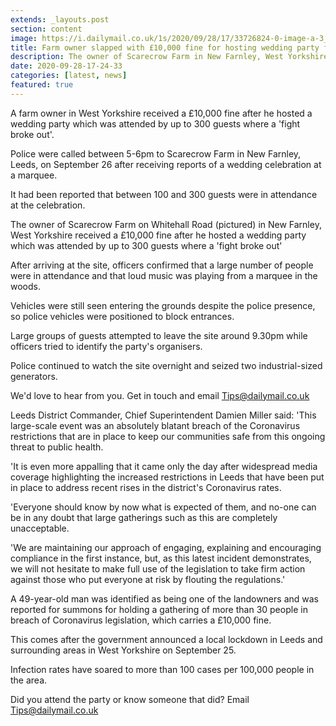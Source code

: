 ```yaml
---
extends: _layouts.post
section: content
image: https://i.dailymail.co.uk/1s/2020/09/28/17/33726824-0-image-a-3_1601310109591.jpg 
title: Farm owner slapped with £10,000 fine for hosting wedding party for up to 300 GUESTS 
description: The owner of Scarecrow Farm in New Farnley, West Yorkshire received a £10,000 fine after he hosted a wedding party which was attended by up to 300 guests where a fight broke out. 
date: 2020-09-28-17-24-33 
categories: [latest, news] 
featured: true 
--- 
```

A farm owner in West Yorkshire received a £10,000 fine after he hosted a wedding party which was attended by up to 300 guests where a 'fight broke out'.

Police were called between 5-6pm to Scarecrow Farm in New Farnley, Leeds, on September 26 after receiving reports of a wedding celebration at a marquee.

It had been reported that between 100 and 300 guests were in attendance at the celebration.

The owner of Scarecrow Farm on Whitehall Road (pictured) in New Farnley, West Yorkshire received a £10,000 fine after he hosted a wedding party which was attended by up to 300 guests where a 'fight broke out'

After arriving at the site, officers confirmed that a large number of people were in attendance and that loud music was playing from a marquee in the woods.

Vehicles were still seen entering the grounds despite the police presence, so police vehicles were positioned to block entrances.

Large groups of guests attempted to leave the site around 9.30pm while officers tried to identify the party's organisers.

Police continued to watch the site overnight and seized two industrial-sized generators.

We'd love to hear from you. Get in touch and email Tips@dailymail.co.uk 

Leeds District Commander, Chief Superintendent Damien Miller said: 'This large-scale event was an absolutely blatant breach of the Coronavirus restrictions that are in place to keep our communities safe from this ongoing threat to public health.

'It is even more appalling that it came only the day after widespread media coverage highlighting the increased restrictions in Leeds that have been put in place to address recent rises in the district's Coronavirus rates.

'Everyone should know by now what is expected of them, and no-one can be in any doubt that large gatherings such as this are completely unacceptable.

'We are maintaining our approach of engaging, explaining and encouraging compliance in the first instance, but, as this latest incident demonstrates, we will not hesitate to make full use of the legislation to take firm action against those who put everyone at risk by flouting the regulations.'

A 49-year-old man was identified as being one of the landowners and was reported for summons for holding a gathering of more than 30 people in breach of Coronavirus legislation, which carries a £10,000 fine.

This comes after the government announced a local lockdown in Leeds and surrounding areas in West Yorkshire on September 25.

Infection rates have soared to more than 100 cases per 100,000 people in the area.

Did you attend the party or know someone that did? Email Tips@dailymail.co.uk

